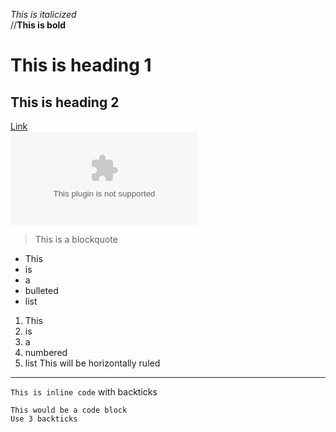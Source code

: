 _This is italicized_<br>
//__This is bold__<br>
# This is heading 1<br>
## This is heading 2<br>
[Link](google.com)<br>
![Image](google.com)<br>
>This is a blockquote

* This
* is
* a
* bulleted
* list
1. This
2. is
3. a
4. numbered
5. list
This will be horizontally ruled

***
`This is inline code` with backticks
```
This would be a code block
Use 3 backticks
```
